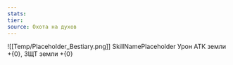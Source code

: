 ```yaml
---
stats: 
tier: 
source: Охота на духов
---
```

![[Temp/Placeholder_Bestiary.png]]
SkillNamePlaceholder
Урон АТК земли +{0}, ЗЩТ земли +{0}

